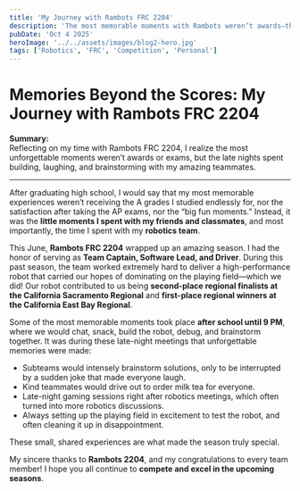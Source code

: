 ```yaml
---
title: 'My Journey with Rambots FRC 2204'
description: 'The most memorable moments with Rambots weren’t awards—they were the laughs, brainstorms, and late nights together.'
pubDate: 'Oct 4 2025'
heroImage: '../../assets/images/blog2-hero.jpg'
tags: ['Robotics', 'FRC', 'Competition', 'Personal']
---
```


# Memories Beyond the Scores: My Journey with Rambots FRC 2204

**Summary:**  
Reflecting on my time with Rambots FRC 2204, I realize the most unforgettable moments weren’t awards or exams, but the late nights spent building, laughing, and brainstorming with my amazing teammates.

---

After graduating high school, I would say that my most memorable experiences weren’t receiving the A grades I studied endlessly for, nor the satisfaction after taking the AP exams, nor the “big fun moments.” Instead, it was the **little moments I spent with my friends and classmates**, and most importantly, the time I spent with my **robotics team**.

This June, **Rambots FRC 2204** wrapped up an amazing season. I had the honor of serving as **Team Captain, Software Lead, and Driver**. During this past season, the team worked extremely hard to deliver a high-performance robot that carried our hopes of dominating on the playing field—which we did! Our robot contributed to us being **second-place regional finalists at the California Sacramento Regional** and **first-place regional winners at the California East Bay Regional**.

Some of the most memorable moments took place **after school until 9 PM**, where we would chat, snack, build the robot, debug, and brainstorm together. It was during these late-night meetings that unforgettable memories were made:
- Subteams would intensely brainstorm solutions, only to be interrupted by a sudden joke that made everyone laugh.
- Kind teammates would drive out to order milk tea for everyone.
- Late-night gaming sessions right after robotics meetings, which often turned into more robotics discussions.
- Always setting up the playing field in excitement to test the robot, and often cleaning it up in disappointment.

These small, shared experiences are what made the season truly special.

My sincere thanks to **Rambots 2204**, and my congratulations to every team member! I hope you all continue to **compete and excel in the upcoming seasons**.